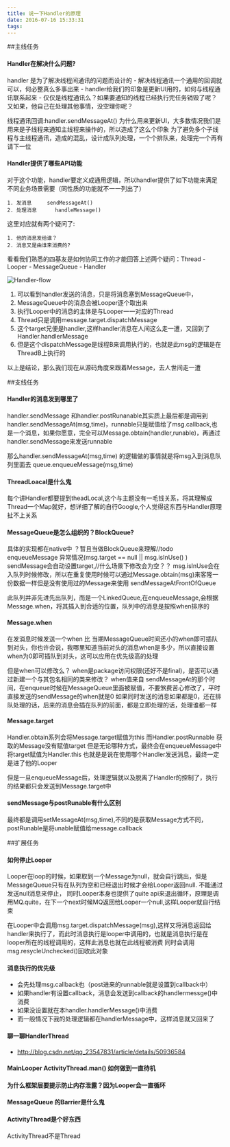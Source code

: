 ```yaml
---
title: 说一下Handler的原理
date: 2016-07-16 15:33:31
tags:
---
```


##主线任务  

#### Handler在解决什么问题?
handler 是为了解决线程间通讯的问题而设计的
	- 解决线程通讯一个通用的回调就可以，何必整真么多事出来
	- handler给我们的印象是更新UI用的，如何与线程通讯联系起来
	- 仅仅是线程通讯么？如果要通知的线程已经执行完任务销毁了呢？又如果，他自己在处理其他事情，没空理你呢？


线程通讯回调:handler.sendMessageAt()
为什么用来更新UI，大多数情况我们是用来是子线程来通知主线程来操作的，所以造成了这么个印象
为了避免多个子线程与主线程通讯，造成的混乱，设计成队列处理，一个个排队来，处理完一个再有请下一位


#### Handler提供了哪些API功能
对于这个功能，handler要定义成通用逻辑，所以handler提供了如下功能来满足不同业务场景需要（同性质的功能就不一一列出了）


    1. 发消息 	   sendMessageAt()
    2. 处理消息 	 handleMessage()

这里对应就有两个疑问了:  

	1. 他的消息发给谁？  
	2. 消息又是由谁来消费的?

看看我们熟悉的四基友是如何协同工作的才能回答上述两个疑问：Thread - Looper - MessageQueue - Handler  

![Handler-flow](http://oaumghlfk.bkt.clouddn.com/handler.png?watermark/2/text/dGVyZ2UubWU=/font/5a6L5L2T/fontsize/500/fill/I0E3MDYwNg==/dissolve/54/gravity/SouthEast/dx/10/dy/10
)


1. 可以看到handler发送的消息，只是将消息塞到MessageQueue中，
2. MessageQueue中的消息会被Looper逐个取出来
3. 执行Looper中的消息的主体是与Looper一一对应的Thread
4. Thread只是调用message.target.dispatchMessage
5. 这个target兄便是handler,这样handler消息在人间这么走一遭，又回到了Handler.handlerMessage
6. 但是这个dispatchMessage是线程B来调用执行的，也就是此msg的逻辑是在ThreadB上执行的

以上是结论，那么我们现在从源码角度来跟着Message，去人世间走一遭




##支线任务
#### Handler的消息发到哪里了
handler.sendMessage 和handler.postRunanable其实质上最后都是调用到handler.sendMessageAt(msg,time)，runnable只是赋值给了msg.callback,也是一个消息，如果你愿意，完全可以Message.obtain(handler,runable)，再通过handler.sendMessage来发送runnable

那么handler.sendMessageAt(msg,time) 的逻辑做的事情就是将msg入到消息队列里面去
queue.enqueueMessage(msg,time)

#### ThreadLoacal是什么鬼
每个讲Handler都要提到theadLocal,这个与主题没有一毛钱关系，将其理解成Thread一个Map就好，想详细了解的自行Google,个人觉得这东西与Handler原理扯不上关系

#### MessageQueue是怎么组织的？BlockQueue?
具体的实现都在native中 ？暂且当做BlockQueue来理解//todo
enqueueMessage
异常情况(msg.target == null  || msg.isInUse() )
sendMessage会自动设置target,//什么场景下修改会为空？？
msg.isInUse会在入队列时候修改，所以在重复使用时候可以通过Message.obtain(msg)来客隆一份数据一样但是没有使用过的Message来使用
sendMessageAtFrontOfQueue

此队列并非先进先出队列，而是一个LinkedQueue,在enqueueMessage,会根据Message.when，将其插入到合适的位置，队列中的消息是按照when排序的


#### Message.when
在发消息时候发送一个when 比 当期MessageQueue时间还小的when即可插队到对头，你也许会说，我哪里知道当前对头的消息when是多少，所以直接设置when为0即可插队到对头，这可以应用在优先级高的处理

但是when可以修改么？
when是package访问权限(还好不是final)，是否可以通过新建一个与其包名相同的类来修改？
when值来自 sendMessageAt的那个时间，在enqueue时候在MessageQueue里面被赋值，不要煞费苦心修改了，平时直接发送的sendMessage的when就是0
如果同时发送的消息如果都是0，还在排队处理的话，后来的消息会插在队列的前面，都是立即处理的话，处理谁都一样


#### Message.target
Handler.obtain系列会将Message.target赋值为this
而Handler.postRunnable 获取的Message没有赋值target
但是无论哪种方式，最终会在enqueueMessage中将target赋值为Handler.this
也就是是说在使用哪个Handler发送消息，最终一定是进了他的Looper

但是一旦enqueueMessage后，处理逻辑就以及脱离了Handler的控制了，执行的结果都只会发送到Message.target中


#### sendMessage与postRunable有什么区别
最终都是调用setMessageAt(msg,time),不同的是获取Message方式不同，postRunable是将unable赋值给message.callback




##扩展任务
#### 如何停止Looper
Looper在loop的时候，如果取到一个Message为null，就会自行跳出，但是MessageQueue只有在队列为空和已经退出时候才会给Looper返回null. 不能通过发送null消息来停止，
同时Looper本身也提供了quite api来退出循环，原理是调用MQ.quite，在下一个next时候MQ返回给Looper一个null,这样Looper就自行结束

在Looper中会调用msg.target.dispatchMessage(msg),这样又将消息返回给handler来执行了，而此时消息执行是looper中调用的，也就是消息执行是在looper所在的线程调用的，这样此消息也就在此线程被消费
同时会调用msg.resycleUnchecked()回收此对象

#### 消息执行的优先级
- 会先处理msg.callback也（post进来的runnable就是设置到callback中）
- 如果handler有设置callback，消息会发送到callback的handlermessge()中消费
- 如果没设置就在本handler.handlerMessage()中消费
- 而一般情况下我的处理逻辑都在handlerMessage中，这样消息就又回来了
#### 聊一聊HandlerThread
- http://blog.csdn.net/qq_23547831/article/details/50936584

#### MainLooper ActivityThread.man() 如何做到一直待机


#### 为什么框架层要提示防止内存泄露？因为Looper会一直循环

#### MessageQueue 的Barrier是什么鬼

#### ActivityThread是个好东西
ActivityThread不是Thread
